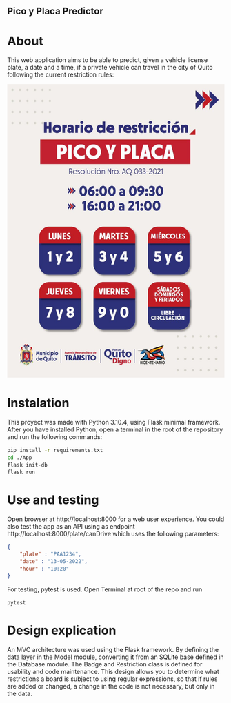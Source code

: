 ## Pico y Placa Predictor
# About
This web application aims to be able to predict, given a vehicle license plate, a date and a time, if a private vehicle can travel in the city of Quito following the current restriction rules:

![alt text](https://github.com/MateoCordova/PicoyPlaca/blob/master/App/Content/reglas.jpg?raw=true)

# Instalation

This proyect was made with Python 3.10.4, using Flask minimal framework. After you have installed Python, open a terminal in the root of the repository and run the following commands:

```bash
pip install -r requirements.txt
cd ./App
flask init-db
flask run
```

# Use and testing
Open browser at http://localhost:8000 for a web user experience. You could also test the app as an API using as endpoint  http://localhost:8000/plate/canDrive which uses the following parameters:

```json
{
    "plate" : "PAA1234",  
    "date" : "13-05-2022", 
    "hour" : "10:20" 
}
```

For testing, pytest is used. Open Terminal at root of the repo and run 

```bash
pytest
```

# Design explication

An MVC architecture was used using the Flask framework.
By defining the data layer in the Model module, converting it from an SQLite base defined in the Database module. The Badge and Restriction class is defined for usability and code maintenance. This design allows you to determine what restrictions a board is subject to using regular expressions, so that if rules are added or changed, a change in the code is not necessary, but only in the data.